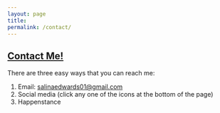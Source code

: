 ```yaml
---
layout: page
title: 
permalink: /contact/
---
```


<h2><u>Contact Me!</u></h2>

There are three easy ways that you can reach me: 
1. Email: salinaedwards01@gmail.com
2. Social media (click any one of the icons at the bottom of the page)
3. Happenstance 
